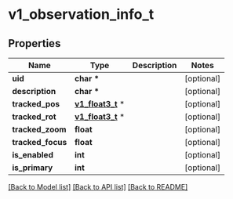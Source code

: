 # v1_observation_info_t

## Properties
Name | Type | Description | Notes
------------ | ------------- | ------------- | -------------
**uid** | **char \*** |  | [optional] 
**description** | **char \*** |  | [optional] 
**tracked_pos** | [**v1_float3_t**](v1_float3.md) \* |  | [optional] 
**tracked_rot** | [**v1_float3_t**](v1_float3.md) \* |  | [optional] 
**tracked_zoom** | **float** |  | [optional] 
**tracked_focus** | **float** |  | [optional] 
**is_enabled** | **int** |  | [optional] 
**is_primary** | **int** |  | [optional] 

[[Back to Model list]](../README.md#documentation-for-models) [[Back to API list]](../README.md#documentation-for-api-endpoints) [[Back to README]](../README.md)


